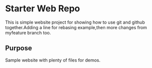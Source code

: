 # Starter Web Repo

This is simple website project for showing how to use git and github together.Adding a line for rebasing example,then more changes from myfeature branch too.

## Purpose

Sample website with plenty of files for demos.